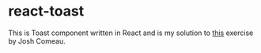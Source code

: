 # react-toast

This is Toast component written in React and is my solution to [this](https://github.com/joy-of-react/project-toast) exercise by Josh Comeau.